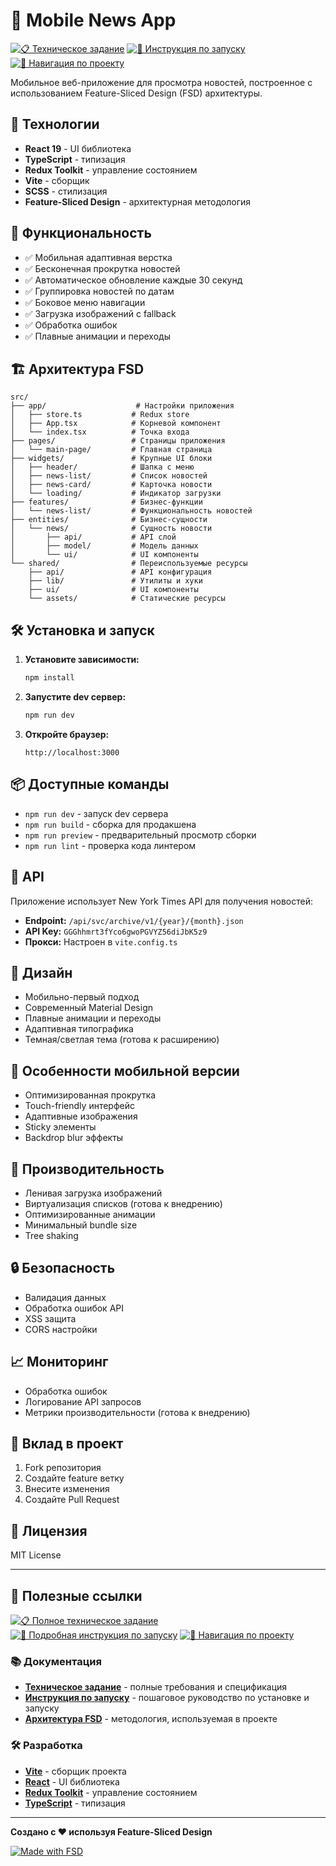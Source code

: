 # 📱 Mobile News App

[![📋 Техническое задание](https://img.shields.io/badge/📋-Техническое%20задание-4285F4?style=flat-square&logo=google-docs)](REQUIREMENTS.md)
[![🚀 Инструкция по запуску](https://img.shields.io/badge/🚀-Инструкция%20по%20запуску-00C851?style=flat-square&logo=rocket)](SETUP.md)
[![🧭 Навигация по проекту](https://img.shields.io/badge/🧭-Навигация%20по%20проекту-9C27B0?style=flat-square&logo=compass)](NAVIGATION.md)

Мобильное веб-приложение для просмотра новостей, построенное с использованием Feature-Sliced Design (FSD) архитектуры.

## 🚀 Технологии

- **React 19** - UI библиотека
- **TypeScript** - типизация
- **Redux Toolkit** - управление состоянием
- **Vite** - сборщик
- **SCSS** - стилизация
- **Feature-Sliced Design** - архитектурная методология

## 📱 Функциональность

- ✅ Мобильная адаптивная верстка
- ✅ Бесконечная прокрутка новостей
- ✅ Автоматическое обновление каждые 30 секунд
- ✅ Группировка новостей по датам
- ✅ Боковое меню навигации
- ✅ Загрузка изображений с fallback
- ✅ Обработка ошибок
- ✅ Плавные анимации и переходы

## 🏗️ Архитектура FSD

```
src/
├── app/                    # Настройки приложения
│   ├── store.ts           # Redux store
│   ├── App.tsx            # Корневой компонент
│   └── index.tsx          # Точка входа
├── pages/                 # Страницы приложения
│   └── main-page/         # Главная страница
├── widgets/               # Крупные UI блоки
│   ├── header/            # Шапка с меню
│   ├── news-list/         # Список новостей
│   ├── news-card/         # Карточка новости
│   └── loading/           # Индикатор загрузки
├── features/              # Бизнес-функции
│   └── news-list/         # Функциональность новостей
├── entities/              # Бизнес-сущности
│   └── news/              # Сущность новости
│       ├── api/           # API слой
│       ├── model/         # Модель данных
│       └── ui/            # UI компоненты
└── shared/                # Переиспользуемые ресурсы
    ├── api/               # API конфигурация
    ├── lib/               # Утилиты и хуки
    ├── ui/                # UI компоненты
    └── assets/            # Статические ресурсы
```

## 🛠️ Установка и запуск

1. **Установите зависимости:**
   ```bash
   npm install
   ```

2. **Запустите dev сервер:**
   ```bash
   npm run dev
   ```

3. **Откройте браузер:**
   ```
   http://localhost:3000
   ```

## 📦 Доступные команды

- `npm run dev` - запуск dev сервера
- `npm run build` - сборка для продакшена
- `npm run preview` - предварительный просмотр сборки
- `npm run lint` - проверка кода линтером

## 🔧 API

Приложение использует New York Times API для получения новостей:

- **Endpoint:** `/api/svc/archive/v1/{year}/{month}.json`
- **API Key:** `GGGhhmrt3fYco6gwoPGVYZ56diJbK5z9`
- **Прокси:** Настроен в `vite.config.ts`

## 🎨 Дизайн

- Мобильно-первый подход
- Современный Material Design
- Плавные анимации и переходы
- Адаптивная типографика
- Темная/светлая тема (готова к расширению)

## 📱 Особенности мобильной версии

- Оптимизированная прокрутка
- Touch-friendly интерфейс
- Адаптивные изображения
- Sticky элементы
- Backdrop blur эффекты

## 🚀 Производительность

- Ленивая загрузка изображений
- Виртуализация списков (готова к внедрению)
- Оптимизированные анимации
- Минимальный bundle size
- Tree shaking

## 🔒 Безопасность

- Валидация данных
- Обработка ошибок API
- XSS защита
- CORS настройки

## 📈 Мониторинг

- Обработка ошибок
- Логирование API запросов
- Метрики производительности (готова к внедрению)

## 🤝 Вклад в проект

1. Fork репозитория
2. Создайте feature ветку
3. Внесите изменения
4. Создайте Pull Request

## 📄 Лицензия

MIT License

---

## 🔗 Полезные ссылки

[![📋 Полное техническое задание](https://img.shields.io/badge/📋-Полное%20техническое%20задание-4285F4?style=flat-square&logo=google-docs)](REQUIREMENTS.md)
[![🚀 Подробная инструкция по запуску](https://img.shields.io/badge/🚀-Подробная%20инструкция%20по%20запуску-00C851?style=flat-square&logo=rocket)](SETUP.md)
[![🧭 Навигация по проекту](https://img.shields.io/badge/🧭-Навигация%20по%20проекту-9C27B0?style=flat-square&logo=compass)](NAVIGATION.md)

### 📚 Документация

- **[Техническое задание](REQUIREMENTS.md)** - полные требования и спецификация
- **[Инструкция по запуску](SETUP.md)** - пошаговое руководство по установке и запуску
- **[Архитектура FSD](https://feature-sliced.design/)** - методология, используемая в проекте

### 🛠️ Разработка

- **[Vite](https://vitejs.dev/)** - сборщик проекта
- **[React](https://react.dev/)** - UI библиотека
- **[Redux Toolkit](https://redux-toolkit.js.org/)** - управление состоянием
- **[TypeScript](https://www.typescriptlang.org/)** - типизация

---

**Создано с ❤️ используя Feature-Sliced Design**

[![Made with FSD](https://img.shields.io/badge/Made%20with-FSD-FF6B6B?style=flat-square&logo=heart)](https://feature-sliced.design/)
